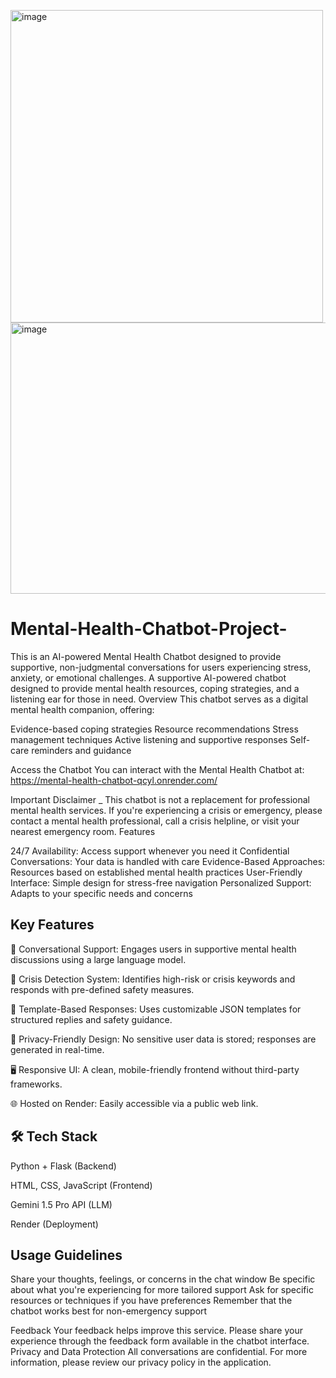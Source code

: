 <img width="500" height="500" alt="image" src="https://github.com/user-attachments/assets/0bc01daa-f6d6-475d-a723-fe363fe71275" /><img width="859" height="434" alt="image" src="https://github.com/user-attachments/assets/481bd724-58d6-4490-8d3a-ff03172e4eb7" />



# Mental-Health-Chatbot-Project-

This is an AI-powered Mental Health Chatbot designed to provide supportive, non-judgmental conversations for users experiencing stress, anxiety, or emotional challenges. A supportive AI-powered chatbot designed to provide mental health resources, coping strategies, and a listening ear for those in need. Overview This chatbot serves as a digital mental health companion, offering:

Evidence-based coping strategies Resource recommendations Stress management techniques Active listening and supportive responses Self-care reminders and guidance

Access the Chatbot You can interact with the Mental Health Chatbot at: https://mental-health-chatbot-qcyl.onrender.com/

Important Disclaimer _ This chatbot is not a replacement for professional mental health services. If you're experiencing a crisis or emergency, please contact a mental health professional, call a crisis helpline, or visit your nearest emergency room. Features

24/7 Availability: Access support whenever you need it Confidential Conversations: Your data is handled with care Evidence-Based Approaches: Resources based on established mental health practices User-Friendly Interface: Simple design for stress-free navigation Personalized Support: Adapts to your specific needs and concerns

## Key Features
💬 Conversational Support: Engages users in supportive mental health discussions using a large language model.

🚨 Crisis Detection System: Identifies high-risk or crisis keywords and responds with pre-defined safety measures.

🧩 Template-Based Responses: Uses customizable JSON templates for structured replies and safety guidance.

🔐 Privacy-Friendly Design: No sensitive user data is stored; responses are generated in real-time.

🖥️ Responsive UI: A clean, mobile-friendly frontend without third-party frameworks.

🌐 Hosted on Render: Easily accessible via a public web link.

## 🛠️ Tech Stack
Python + Flask (Backend)

HTML, CSS, JavaScript (Frontend)

Gemini 1.5 Pro API (LLM)

Render (Deployment)

## Usage Guidelines

Share your thoughts, feelings, or concerns in the chat window Be specific about what you're experiencing for more tailored support Ask for specific resources or techniques if you have preferences Remember that the chatbot works best for non-emergency support

Feedback Your feedback helps improve this service. Please share your experience through the feedback form available in the chatbot interface. Privacy and Data Protection All conversations are confidential. For more information, please review our privacy policy in the application.
